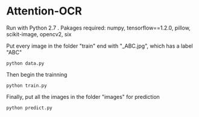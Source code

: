 # Attention-OCR

Run with Python 2.7 .
Pakages required: numpy, tensorflow==1.2.0, pillow, scikit-image, opencv2, six

Put every image in the folder "train" end with "_ABC.jpg", which has a label "ABC"

    python data.py
    
Then begin the trainning
    
    python train.py
    
Finally, put all the images in the folder "images" for prediction
    
    python predict.py
    
    

